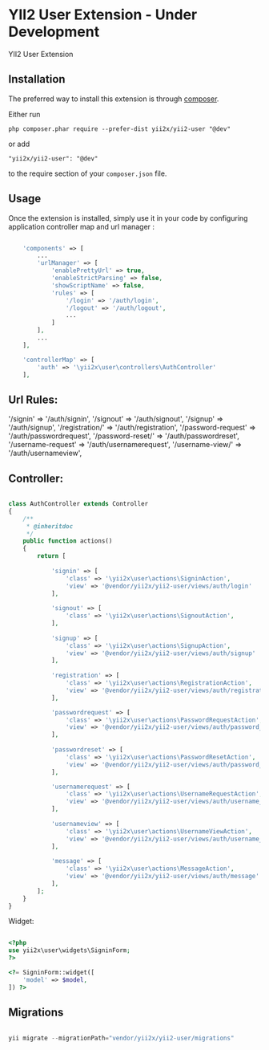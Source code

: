 YII2 User Extension - Under Development
===================
YII2 User Extension

Installation
------------

The preferred way to install this extension is through [composer](http://getcomposer.org/download/).

Either run

```
php composer.phar require --prefer-dist yii2x/yii2-user "@dev"
```

or add

```
"yii2x/yii2-user": "@dev"
```

to the require section of your `composer.json` file.


Usage
-----

Once the extension is installed, simply use it in your code by configuring application controller map and url manager :

```php

    'components' => [
        ...
        'urlManager' => [
            'enablePrettyUrl' => true,
            'enableStrictParsing' => false,
            'showScriptName' => false,
            'rules' => [
                '/login' => '/auth/login',
                '/logout' => '/auth/logout',
                ...
            ]
        ],
        ...
    ],

    'controllerMap' => [
        'auth' => '\yii2x\user\controllers\AuthController'
    ],

```
Url Rules:
-------------------------------------------

'/signin'                   => '/auth/signin',
'/signout'                  => '/auth/signout',
'/signup'                   => '/auth/signup',
'/registration/<token>'     => '/auth/registration',
'/password-request'         => '/auth/passwordrequest',
'/password-reset/<token>'   => '/auth/passwordreset',
'/username-request'         => '/auth/usernamerequest',
'/username-view/<token>'    => '/auth/usernameview',



Controller:
-------------------------------------------


```php

class AuthController extends Controller
{
    /**
     * @inheritdoc
     */
    public function actions()
    {
        return [
            
            'signin' => [
                'class' => '\yii2x\user\actions\SigninAction',
                'view' => '@vendor/yii2x/yii2-user/views/auth/login'
            ],  
            
            'signout' => [
                'class' => '\yii2x\user\actions\SignoutAction',
            ],   
        
            'signup' => [
                'class' => '\yii2x\user\actions\SignupAction',
                'view' => '@vendor/yii2x/yii2-user/views/auth/signup'
            ],              
            
            'registration' => [
                'class' => '\yii2x\user\actions\RegistrationAction',
                'view' => '@vendor/yii2x/yii2-user/views/auth/registration'
            ],   

            'passwordrequest' => [
                'class' => '\yii2x\user\actions\PasswordRequestAction',
                'view' => '@vendor/yii2x/yii2-user/views/auth/password_request'
            ],   
            
            'passwordreset' => [
                'class' => '\yii2x\user\actions\PasswordResetAction',
                'view' => '@vendor/yii2x/yii2-user/views/auth/password_reset'
            ],   

            'usernamerequest' => [
                'class' => '\yii2x\user\actions\UsernameRequestAction',
                'view' => '@vendor/yii2x/yii2-user/views/auth/username_request'
            ], 
          
            'usernameview' => [
                'class' => '\yii2x\user\actions\UsernameViewAction',
                'view' => '@vendor/yii2x/yii2-user/views/auth/username_view'
            ],             
            
            'message' => [
                'class' => '\yii2x\user\actions\MessageAction',
                'view' => '@vendor/yii2x/yii2-user/views/auth/message'
            ],                
        ];
    }
}
```

Widget:

```php

<?php
use yii2x\user\widgets\SigninForm;
?>

<?= SigninForm::widget([
    'model' => $model,
]) ?>


```

Migrations
----------

```php

yii migrate --migrationPath="vendor/yii2x/yii2-user/migrations"

```